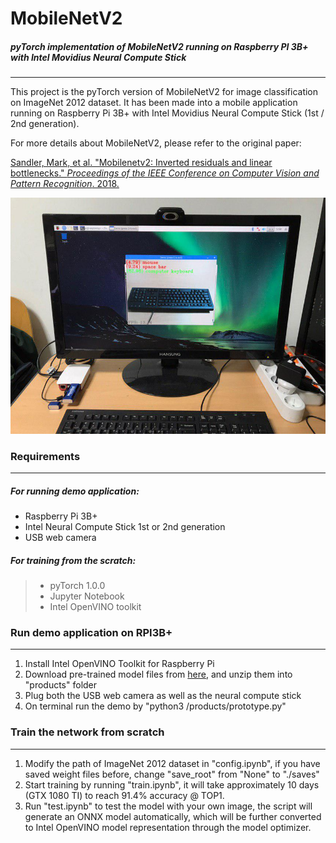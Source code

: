 # MobileNetV2

##### pyTorch implementation of MobileNetV2 running on Raspberry PI 3B+ with Intel Movidius Neural Compute Stick

------

This project is the pyTorch version of MobileNetV2 for image classification on ImageNet 2012 dataset. It has been made into a mobile application running on Raspberry Pi 3B+ with Intel Movidius Neural Compute Stick (1st / 2nd generation).

For more details about MobileNetV2, please refer to the original paper:

<u>Sandler, Mark, et al. "Mobilenetv2: Inverted residuals and linear bottlenecks." *Proceedings of the IEEE Conference on Computer Vision and Pattern Recognition*. 2018.</u>

![demo](assets/mobilenetv2_rp3b+.jpg)



### Requirements

------

##### For running demo application:

- Raspberry Pi 3B+
- Intel Neural Compute Stick 1st or 2nd generation
- USB web camera

##### For training from the scratch:

> - pyTorch 1.0.0
> - Jupyter Notebook
> - Intel OpenVINO toolkit



### Run demo application on RPI3B+

------

1. Install Intel OpenVINO Toolkit for Raspberry Pi
2. Download pre-trained model files from [here](https://drive.google.com/open?id=1utBudlwWfM9QbUnYlDLDNmqp8QGyjwDN), and unzip them into "products" folder
3. Plug both the USB web camera as well as the neural compute stick
4. On terminal run the demo by "python3 <path to the project>/products/prototype.py"



### Train the network from scratch

------

1. Modify the path of ImageNet 2012 dataset in "config.ipynb", if you have saved weight files before, change "save_root" from "None" to "./saves"
2. Start training by running "train.ipynb", it will take approximately 10 days (GTX 1080 TI) to reach 91.4% accuracy @ TOP1.
3. Run "test.ipynb" to test the model with your own image, the script will generate an ONNX model automatically, which will be further converted to Intel OpenVINO model representation through the model optimizer.
